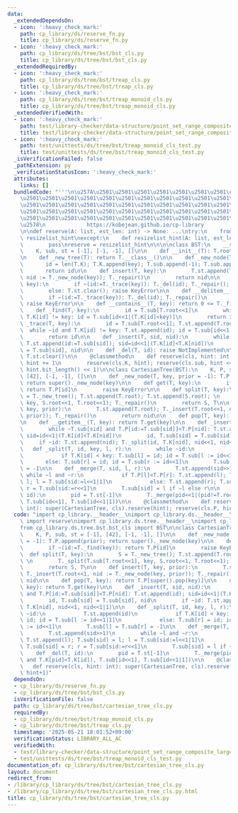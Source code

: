 ```yaml
---
data:
  _extendedDependsOn:
  - icon: ':heavy_check_mark:'
    path: cp_library/ds/reserve_fn.py
    title: cp_library/ds/reserve_fn.py
  - icon: ':heavy_check_mark:'
    path: cp_library/ds/tree/bst/bst_cls.py
    title: cp_library/ds/tree/bst/bst_cls.py
  _extendedRequiredBy:
  - icon: ':heavy_check_mark:'
    path: cp_library/ds/tree/bst/treap_cls.py
    title: cp_library/ds/tree/bst/treap_cls.py
  - icon: ':heavy_check_mark:'
    path: cp_library/ds/tree/bst/treap_monoid_cls.py
    title: cp_library/ds/tree/bst/treap_monoid_cls.py
  _extendedVerifiedWith:
  - icon: ':heavy_check_mark:'
    path: test/library-checker/data-structure/point_set_range_composite_large_array_treap.test.py
    title: test/library-checker/data-structure/point_set_range_composite_large_array_treap.test.py
  - icon: ':heavy_check_mark:'
    path: test/unittests/ds/tree/bst/treap_monoid_cls_test.py
    title: test/unittests/ds/tree/bst/treap_monoid_cls_test.py
  _isVerificationFailed: false
  _pathExtension: py
  _verificationStatusIcon: ':heavy_check_mark:'
  attributes:
    links: []
  bundledCode: "'''\n\u257A\u2501\u2501\u2501\u2501\u2501\u2501\u2501\u2501\u2501\u2501\
    \u2501\u2501\u2501\u2501\u2501\u2501\u2501\u2501\u2501\u2501\u2501\u2501\u2501\
    \u2501\u2501\u2501\u2501\u2501\u2501\u2501\u2501\u2501\u2501\u2501\u2501\u2501\
    \u2501\u2501\u2501\u2501\u2501\u2501\u2501\u2501\u2501\u2501\u2501\u2501\u2501\
    \u2501\u2501\u2501\u2501\u2501\u2501\u2501\u2501\u2501\u2501\u2501\u2501\u2501\
    \u2578\n             https://kobejean.github.io/cp-library               \n'''\n\
    \n\ndef reserve(A: list, est_len: int) -> None: ...\ntry:\n    from __pypy__ import\
    \ resizelist_hint\nexcept:\n    def resizelist_hint(A: list, est_len: int):\n\
    \        pass\nreserve = resizelist_hint\n\n\n\nclass BST:\n    __slots__ = 'root'\n\
    \    K, sub, st = [-1], [-1, -1], []\n\n    def __init__(T): T.root = T._new_node(-1)\n\
    \n    def _new_tree(T): return T.__class__()\n\n    def _new_node(T, key):\n \
    \       id = len(T.K); T.K.append(key); T.sub.append(-1); T.sub.append(-1)\n \
    \       return id\n\n    def insert(T, key):\n        T.st.append(T.root); T._insert(T.root<<1,\
    \ nid := T._new_node(key)); T._repair()\n        return nid\n\n    def pop(T,\
    \ key):\n        if ~(id:=T._trace(key)): T._del(id); T._repair(); return id\n\
    \        else: T.st.clear(); raise KeyError\n\n    def __delitem__(T, key):\n\
    \        if ~(id:=T._trace(key)): T._del(id); T._repair()\n        else: T.st.clear();\
    \ raise KeyError\n\n    def __contains__(T, key): return 0 <= T._find(key)\n\n\
    \    def _find(T, key):\n        id = T.sub[T.root<<1]\n        while ~id and\
    \ T.K[id] != key: id = T.sub[id<<1|(T.K[id]<key)]\n        return id\n\n    def\
    \ _trace(T, key):\n        id = T.sub[T.root<<1]; T.st.append(T.root)\n      \
    \  while ~id and T.K[id] != key: T.st.append(id); id = T.sub[id<<1|(T.K[id]<key)]\n\
    \        return id\n\n    def _insert(T, sid, nid):\n        while ~T.sub[sid]:\
    \ T.st.append(id:=T.sub[sid]); sid=id<<1|(T.K[id]<T.K[nid])\n        id, T.sub[sid]\
    \ = T.sub[sid], nid\n\n    def _del(T, id): raise NotImplemented\n\n    def _repair(T):\
    \ T.st.clear()\n\n    @classmethod\n    def reserve(cls, hint: int):\n       \
    \ hint += 1\n        reserve(cls.K, hint); reserve(cls.sub, hint << 1); reserve(cls.st,\
    \ hint.bit_length() << 1)\n\nclass CartesianTree(BST):\n    K, P, sub, st = [-1],\
    \ [42], [-1, -1], []\n\n    def _new_node(T, key, prior = -1): T.P.append(prior);\
    \ return super()._new_node(key)\n\n    def get(T, key):\n        if ~(id:=T._find(key)):\
    \ return T.P[id]\n        raise KeyError\n\n    def split(T, key):\n        S\
    \ = T._new_tree(); T.st.append(T.root); T.st.append(S.root); \n        T._split(T.sub[T.root<<1],\
    \ key, S.root<<1, T.root<<1); T._repair()\n        return S, T\n\n    def insert(T,\
    \ key, prior):\n        T.st.append(T.root); T._insert(T.root<<1, nid := T._new_node(key,\
    \ prior)); T._repair()\n        return nid\n\n    def pop(T, key): return T.P[super().pop(key)]\n\
    \n    def __getitem__(T, key): return T.get(key)\n\n    def _insert(T, sid, nid):\n\
    \        while ~T.sub[sid] and T.P[id:=T.sub[sid]]<T.P[nid]: T.st.append(id);\
    \ sid=id<<1|(T.K[id]<T.K[nid])\n        id, T.sub[sid] = T.sub[sid], nid\n   \
    \     if ~id: T.st.append(nid); T._split(id, T.K[nid], nid<<1, nid<<1|1)\n\n \
    \   def _split(T, id, key, l, r):\n        while ~id:\n            T.st.append(id)\n\
    \            if T.K[id] < key: T.sub[l] = id; id = T.sub[l := id<<1|1]\n     \
    \       else: T.sub[r] = id; id = T.sub[r := id<<1]\n        T.sub[l] = T.sub[r]\
    \ = -1\n\n    def _merge(T, sid, l, r):\n        T.st.append(sid>>1)\n       \
    \ while ~l and ~r:\n            if T.P[l]<T.P[r]: T.st.append(l); T.sub[sid] =\
    \ l; l = T.sub[sid:=l<<1|1]\n            else: T.st.append(r); T.sub[sid] = r;\
    \ r = T.sub[sid:=r<<1]\n        T.sub[sid] = l if ~l else r\n\n    def _del(T,\
    \ id):\n        pid = T.st[-1]\n        T._merge(pid<<1|(pid!=T.root and T.K[pid]<T.K[id]),\
    \ T.sub[id<<1], T.sub[id<<1|1])\n\n    @classmethod\n    def reserve(cls, hint:\
    \ int): super(CartesianTree, cls).reserve(hint); reserve(cls.P, hint+1)\n"
  code: "import cp_library.__header__\nimport cp_library.ds.__header__\nfrom cp_library.ds.reserve_fn\
    \ import reserve\nimport cp_library.ds.tree.__header__\nimport cp_library.ds.tree.bst.__header__\n\
    from cp_library.ds.tree.bst.bst_cls import BST\n\nclass CartesianTree(BST):\n\
    \    K, P, sub, st = [-1], [42], [-1, -1], []\n\n    def _new_node(T, key, prior\
    \ = -1): T.P.append(prior); return super()._new_node(key)\n\n    def get(T, key):\n\
    \        if ~(id:=T._find(key)): return T.P[id]\n        raise KeyError\n\n  \
    \  def split(T, key):\n        S = T._new_tree(); T.st.append(T.root); T.st.append(S.root);\
    \ \n        T._split(T.sub[T.root<<1], key, S.root<<1, T.root<<1); T._repair()\n\
    \        return S, T\n\n    def insert(T, key, prior):\n        T.st.append(T.root);\
    \ T._insert(T.root<<1, nid := T._new_node(key, prior)); T._repair()\n        return\
    \ nid\n\n    def pop(T, key): return T.P[super().pop(key)]\n\n    def __getitem__(T,\
    \ key): return T.get(key)\n\n    def _insert(T, sid, nid):\n        while ~T.sub[sid]\
    \ and T.P[id:=T.sub[sid]]<T.P[nid]: T.st.append(id); sid=id<<1|(T.K[id]<T.K[nid])\n\
    \        id, T.sub[sid] = T.sub[sid], nid\n        if ~id: T.st.append(nid); T._split(id,\
    \ T.K[nid], nid<<1, nid<<1|1)\n\n    def _split(T, id, key, l, r):\n        while\
    \ ~id:\n            T.st.append(id)\n            if T.K[id] < key: T.sub[l] =\
    \ id; id = T.sub[l := id<<1|1]\n            else: T.sub[r] = id; id = T.sub[r\
    \ := id<<1]\n        T.sub[l] = T.sub[r] = -1\n\n    def _merge(T, sid, l, r):\n\
    \        T.st.append(sid>>1)\n        while ~l and ~r:\n            if T.P[l]<T.P[r]:\
    \ T.st.append(l); T.sub[sid] = l; l = T.sub[sid:=l<<1|1]\n            else: T.st.append(r);\
    \ T.sub[sid] = r; r = T.sub[sid:=r<<1]\n        T.sub[sid] = l if ~l else r\n\n\
    \    def _del(T, id):\n        pid = T.st[-1]\n        T._merge(pid<<1|(pid!=T.root\
    \ and T.K[pid]<T.K[id]), T.sub[id<<1], T.sub[id<<1|1])\n\n    @classmethod\n \
    \   def reserve(cls, hint: int): super(CartesianTree, cls).reserve(hint); reserve(cls.P,\
    \ hint+1)"
  dependsOn:
  - cp_library/ds/reserve_fn.py
  - cp_library/ds/tree/bst/bst_cls.py
  isVerificationFile: false
  path: cp_library/ds/tree/bst/cartesian_tree_cls.py
  requiredBy:
  - cp_library/ds/tree/bst/treap_monoid_cls.py
  - cp_library/ds/tree/bst/treap_cls.py
  timestamp: '2025-05-21 18:01:52+09:00'
  verificationStatus: LIBRARY_ALL_AC
  verifiedWith:
  - test/library-checker/data-structure/point_set_range_composite_large_array_treap.test.py
  - test/unittests/ds/tree/bst/treap_monoid_cls_test.py
documentation_of: cp_library/ds/tree/bst/cartesian_tree_cls.py
layout: document
redirect_from:
- /library/cp_library/ds/tree/bst/cartesian_tree_cls.py
- /library/cp_library/ds/tree/bst/cartesian_tree_cls.py.html
title: cp_library/ds/tree/bst/cartesian_tree_cls.py
---
```


